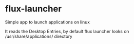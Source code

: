 # flux-launcher
Simple app to launch applications on linux

It reads the Desktop Entries, by default flux launcher looks on /usr/share/applications/ directory
